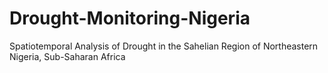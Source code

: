 # Drought-Monitoring-Nigeria
Spatiotemporal Analysis of Drought in the Sahelian Region of Northeastern Nigeria, Sub-Saharan Africa
